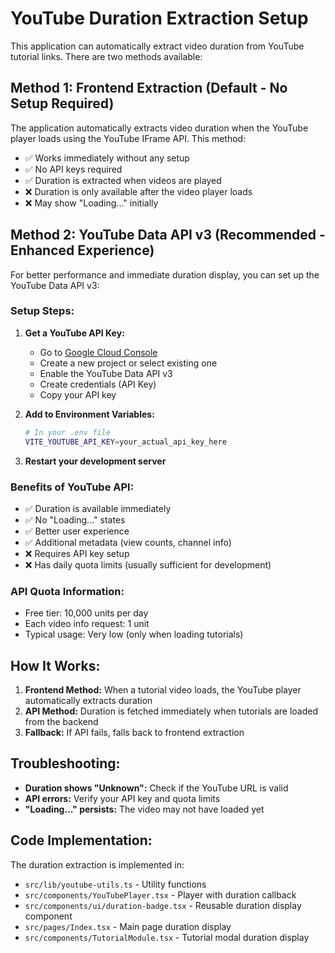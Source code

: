 # YouTube Duration Extraction Setup

This application can automatically extract video duration from YouTube tutorial links. There are two methods available:

## Method 1: Frontend Extraction (Default - No Setup Required)

The application automatically extracts video duration when the YouTube player loads using the YouTube IFrame API. This method:
- ✅ Works immediately without any setup
- ✅ No API keys required
- ✅ Duration is extracted when videos are played
- ❌ Duration is only available after the video player loads
- ❌ May show "Loading..." initially

## Method 2: YouTube Data API v3 (Recommended - Enhanced Experience)

For better performance and immediate duration display, you can set up the YouTube Data API v3:

### Setup Steps:

1. **Get a YouTube API Key:**
   - Go to [Google Cloud Console](https://console.cloud.google.com/)
   - Create a new project or select existing one
   - Enable the YouTube Data API v3
   - Create credentials (API Key)
   - Copy your API key

2. **Add to Environment Variables:**
   ```bash
   # In your .env file
   VITE_YOUTUBE_API_KEY=your_actual_api_key_here
   ```

3. **Restart your development server**

### Benefits of YouTube API:
- ✅ Duration is available immediately
- ✅ No "Loading..." states
- ✅ Better user experience
- ✅ Additional metadata (view counts, channel info)
- ❌ Requires API key setup
- ❌ Has daily quota limits (usually sufficient for development)

### API Quota Information:
- Free tier: 10,000 units per day
- Each video info request: 1 unit
- Typical usage: Very low (only when loading tutorials)

## How It Works:

1. **Frontend Method:** When a tutorial video loads, the YouTube player automatically extracts duration
2. **API Method:** Duration is fetched immediately when tutorials are loaded from the backend
3. **Fallback:** If API fails, falls back to frontend extraction

## Troubleshooting:

- **Duration shows "Unknown":** Check if the YouTube URL is valid
- **API errors:** Verify your API key and quota limits
- **"Loading..." persists:** The video may not have loaded yet

## Code Implementation:

The duration extraction is implemented in:
- `src/lib/youtube-utils.ts` - Utility functions
- `src/components/YouTubePlayer.tsx` - Player with duration callback
- `src/components/ui/duration-badge.tsx` - Reusable duration display component
- `src/pages/Index.tsx` - Main page duration display
- `src/components/TutorialModule.tsx` - Tutorial modal duration display

